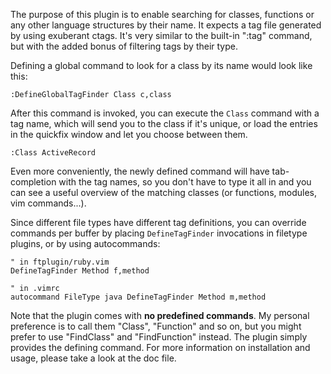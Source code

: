The purpose of this plugin is to enable searching for classes, functions or any
other language structures by their name. It expects a tag file generated by
using exuberant ctags. It's very similar to the built-in ":tag" command, but
with the added bonus of filtering tags by their type.

Defining a global command to look for a class by its name would look like this:

    :DefineGlobalTagFinder Class c,class

After this command is invoked, you can execute the `Class` command with a tag
name, which will send you to the class if it's unique, or load the entries in
the quickfix window and let you choose between them.

    :Class ActiveRecord

Even more conveniently, the newly defined command will have tab-completion with
the tag names, so you don't have to type it all in and you can see a useful
overview of the matching classes (or functions, modules, vim commands...).

Since different file types have different tag definitions, you can override
commands per buffer by placing `DefineTagFinder` invocations in filetype
plugins, or by using autocommands:

    " in ftplugin/ruby.vim
    DefineTagFinder Method f,method

    " in .vimrc
    autocommand FileType java DefineTagFinder Method m,method

Note that the plugin comes with **no predefined commands**. My personal
preference is to call them "Class", "Function" and so on, but you might prefer
to use "FindClass" and "FindFunction" instead. The plugin simply provides the
defining command. For more information on installation and usage, please take a
look at the doc file.

